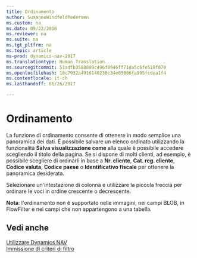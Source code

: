 ```yaml
---
title: Ordinamento
author: SusanneWindfeldPedersen
ms.custom: na
ms.date: 09/22/2016
ms.reviewer: na
ms.suite: na
ms.tgt_pltfrm: na
ms.topic: article
ms-prod: dynamics-nav-2017
ms.translationtype: Human Translation
ms.sourcegitcommit: 51adfb3588099c496f0946ff71da5c6fe518f070
ms.openlocfilehash: 18c7932a4916140238c34e05086fa995fcdea1f4
ms.contentlocale: it-ch
ms.lasthandoff: 06/26/2017

---
```

    
# <a name="sorting"></a>Ordinamento
La funzione di ordinamento consente di ottenere in modo semplice una panoramica dei dati. È possibile salvare un elenco ordinato utilizzando la funzionalità **Salva visualizzazione come** alla quale è possibile accedere scegliendo il titolo della pagina. Se si dispone di molti clienti, ad esempio, è possibile scegliere di ordinarli in base a **Nr. cliente**, **Cat. reg. cliente**, **Codice valuta**, **Codice paese** o **Identificativo fiscale** per ottenere la panoramica desiderata.

Selezionare un'intestazione di colonna e utilizzare la piccola freccia per ordinare le voci in ordine crescente o decrescente.  

**Nota**: l'ordinamento non è supportato nelle immagini, nei campi BLOB, in FlowFilter e nei campi che non appartengono a una tabella.

## <a name="see-also"></a>Vedi anche
[Utilizzare Dynamics NAV](ui-work-product.md)  
[Immissione di criteri di filtro](ui-enter-criteria-filters.md)


